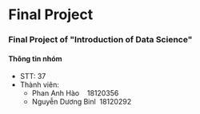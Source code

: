 # Final Project     
### Final Project of "Introduction of Data Science"

#### Thông tin nhóm  
* STT: 37  
* Thành viên:  
  + Phan Anh Hào &nbsp;&nbsp;&nbsp;18120356
  + Nguyễn Dương Binl &nbsp;18120292


